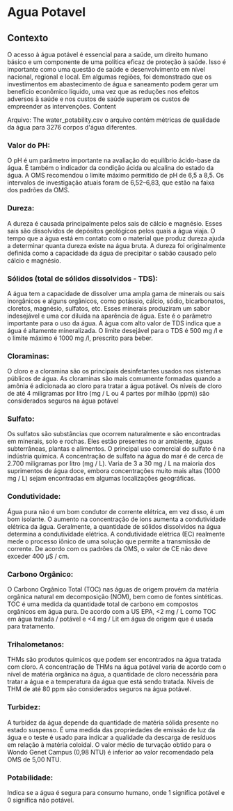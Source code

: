 # Agua Potavel

## Contexto
O acesso à água potável é essencial para a saúde, um direito humano básico e um componente de uma política eficaz de proteção à saúde. Isso é importante como uma questão de saúde e desenvolvimento em nível nacional, regional e local. Em algumas regiões, foi demonstrado que os investimentos em abastecimento de água e saneamento podem gerar um benefício econômico líquido, uma vez que as reduções nos efeitos adversos à saúde e nos custos de saúde superam os custos de empreender as intervenções.
Content

Arquivo: The water_potability.csv o arquivo contém métricas de qualidade da água para 3276 corpos d'água diferentes.
### Valor do PH:

O pH é um parâmetro importante na avaliação do equilíbrio ácido-base da água. É também o indicador da condição ácida ou alcalina do estado da água. A OMS recomendou o limite máximo permitido de pH de 6,5 a 8,5. Os intervalos de investigação atuais foram de 6,52–6,83, que estão na faixa dos padrões da OMS.

### Dureza:

A dureza é causada principalmente pelos sais de cálcio e magnésio. Esses sais são dissolvidos de depósitos geológicos pelos quais a água viaja. O tempo que a água está em contato com o material que produz dureza ajuda a determinar quanta dureza existe na água bruta. A dureza foi originalmente definida como a capacidade da água de precipitar o sabão causado pelo cálcio e magnésio.

### Sólidos (total de sólidos dissolvidos - TDS):

A água tem a capacidade de dissolver uma ampla gama de minerais ou sais inorgânicos e alguns orgânicos, como potássio, cálcio, sódio, bicarbonatos, cloretos, magnésio, sulfatos, etc. Esses minerais produziram um sabor indesejável e uma cor diluída na aparência de água. Este é o parâmetro importante para o uso da água. A água com alto valor de TDS indica que a água é altamente mineralizada. O limite desejável para o TDS é 500 mg /l e o limite máximo é 1000 mg /l, prescrito para beber.

### Cloraminas:

O cloro e a cloramina são os principais desinfetantes usados nos sistemas públicos de água. As cloraminas são mais comumente formadas quando a amônia é adicionada ao cloro para tratar a água potável. Os níveis de cloro de até 4 miligramas por litro (mg / L ou 4 partes por milhão (ppm)) são considerados seguros na água potável

### Sulfato:

Os sulfatos são substâncias que ocorrem naturalmente e são encontradas em minerais, solo e rochas. Eles estão presentes no ar ambiente, águas subterrâneas, plantas e alimentos. O principal uso comercial do sulfato é na indústria química. A concentração de sulfato na água do mar é de cerca de 2.700 miligramas por litro (mg / L). Varia de 3 a 30 mg / L na maioria dos suprimentos de água doce, embora concentrações muito mais altas (1000 mg / L) sejam encontradas em algumas localizações geográficas.

### Condutividade:

Água pura não é um bom condutor de corrente elétrica, em vez disso, é um bom isolante. O aumento na concentração de íons aumenta a condutividade elétrica da água. Geralmente, a quantidade de sólidos dissolvidos na água determina a condutividade elétrica. A condutividade elétrica (EC) realmente mede o processo iônico de uma solução que permite a transmissão de corrente. De acordo com os padrões da OMS, o valor de CE não deve exceder 400 μS / cm.

### Carbono Orgânico:

O Carbono Orgânico Total (TOC) nas águas de origem provém da matéria orgânica natural em decomposição (NOM), bem como de fontes sintéticas. TOC é uma medida da quantidade total de carbono em compostos orgânicos em água pura. De acordo com a US EPA, <2 mg / L como TOC em água tratada / potável e <4 mg / Lit em água de origem que é usada para tratamento.

### Trihalometanos:

THMs são produtos químicos que podem ser encontrados na água tratada com cloro. A concentração de THMs na água potável varia de acordo com o nível de matéria orgânica na água, a quantidade de cloro necessária para tratar a água e a temperatura da água que está sendo tratada. Níveis de THM de até 80 ppm são considerados seguros na água potável.

### Turbidez:

A turbidez da água depende da quantidade de matéria sólida presente no estado suspenso. É uma medida das propriedades de emissão de luz da água e o teste é usado para indicar a qualidade da descarga de resíduos em relação à matéria coloidal. O valor médio de turvação obtido para o Wondo Genet Campus (0,98 NTU) é inferior ao valor recomendado pela OMS de 5,00 NTU.

### Potabilidade:

Indica se a água é segura para consumo humano, onde 1 significa potável e 0 significa não potável.
